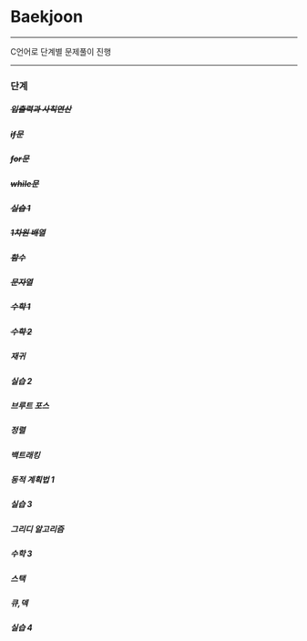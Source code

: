 # Baekjoon
***
C언어로 단계별 문제풀이 진행
***

### 단계
##### ~~입출력과 사칙연산~~
##### ~~if문~~
##### ~~for문~~
##### ~~while문~~
##### ~~실습 1~~
##### ~~1차원 배열~~
##### ~~함수~~
##### ~~문자열~~
##### ~~수학 1~~
##### ~~수학 2~~
##### 재귀
##### 실습 2
##### 브루트 포스
##### 정렬
##### 백트래킹
##### 동적 계획법 1
##### 실습 3
##### 그리디 알고리즘
##### 수학 3
##### 스택
##### 큐,덱
##### 실습 4
